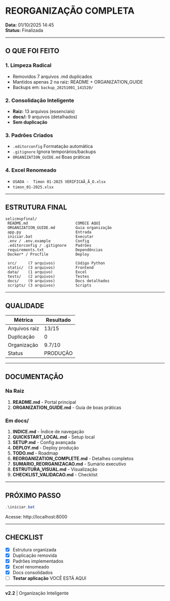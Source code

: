 ﻿#  REORGANIZAÇÃO COMPLETA

**Data:** 01/10/2025 14:45  
**Status:**  Finalizada

---

##  O QUE FOI FEITO

### 1. Limpeza Radical
-  Removidos 7 arquivos .md duplicados
-  Mantidos apenas 2 na raiz: README + ORGANIZATION_GUIDE
-  Backups em: `backup_20251001_141520/`

### 2. Consolidação Inteligente
- **Raiz:** 13 arquivos (essenciais)
- **docs/:** 9 arquivos (detalhados)
- **Sem duplicação**

### 3. Padrões Criados
- `.editorconfig`  Formatação automática
- `.gitignore`  Ignora temporários/backups
- `ORGANIZATION_GUIDE.md`  Boas práticas

### 4. Excel Renomeado
-  `USADA -  Timon 01-2025 VERIFICAÃ_Ã_O.xlsx`
-  `timon_01-2025.xlsx`

---

##  ESTRUTURA FINAL

```
selicmvpfinal/
 README.md                     COMECE AQUI
 ORGANIZATION_GUIDE.md         Guia organização
 app.py                        Entrada
 iniciar.bat                   Executar
 .env / .env.example           Config
 .editorconfig / .gitignore    Padrões
 requirements.txt              Dependências
 Docker* / Procfile            Deploy

 src/     (7 arquivos)         Código Python
 static/  (3 arquivos)         Frontend
 data/    (1 arquivo)          Excel
 tests/   (2 arquivos)         Testes
 docs/    (9 arquivos)         Docs detalhados
 scripts/ (3 arquivos)         Scripts
```

---

##  QUALIDADE

| Métrica | Resultado |
|---------|-----------|
| Arquivos raiz | 13/15  |
| Duplicação | 0  |
| Organização | 9.7/10  |
| Status | PRODUÇÃO  |

---

##  DOCUMENTAÇÃO

### Na Raiz
1. **README.md** - Portal principal
2. **ORGANIZATION_GUIDE.md** - Guia de boas práticas

### Em docs/
1. **INDICE.md** - Índice de navegação
2. **QUICKSTART_LOCAL.md** - Setup local
3. **SETUP.md** - Config avançada
4. **DEPLOY.md** - Deploy produção
5. **TODO.md** - Roadmap
6. **REORGANIZATION_COMPLETE.md** - Detalhes completos
7. **SUMARIO_REORGANIZACAO.md** - Sumário executivo
8. **ESTRUTURA_VISUAL.md** - Visualização
9. **CHECKLIST_VALIDACAO.md** - Checklist

---

##  PRÓXIMO PASSO

```powershell
.\iniciar.bat
```

Acesse: http://localhost:8000

---

##  CHECKLIST

- [x] Estrutura organizada
- [x] Duplicação removida
- [x] Padrões implementados
- [x] Excel renomeado
- [x] Docs consolidados
- [ ] **Testar aplicação**  VOCÊ ESTÁ AQUI

---

**v2.2** | Organização Inteligente 
